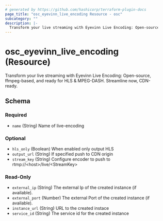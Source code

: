 ```yaml
---
# generated by https://github.com/hashicorp/terraform-plugin-docs
page_title: "osc_eyevinn_live_encoding Resource - osc"
subcategory: ""
description: |-
  Transform your live streaming with Eyevinn Live Encoding: Open-source, ffmpeg-based, and ready for HLS &amp; MPEG-DASH. Streamline now, CDN-ready.
---
```


# osc_eyevinn_live_encoding (Resource)

Transform your live streaming with Eyevinn Live Encoding: Open-source, ffmpeg-based, and ready for HLS &amp; MPEG-DASH. Streamline now, CDN-ready.



<!-- schema generated by tfplugindocs -->
## Schema

### Required

- `name` (String) Name of live-encoding

### Optional

- `hls_only` (Boolean) When enabled only output HLS
- `output_url` (String) If specified push to CDN origin
- `stream_key` (String) Configure encoder to push to rtmp://&lt;host&gt;/live/&lt;StreamKey&gt;

### Read-Only

- `external_ip` (String) The external Ip of the created instance (if available).
- `external_port` (Number) The external Port of the created instance (if available).
- `instance_url` (String) URL to the created instace
- `service_id` (String) The service id for the created instance
